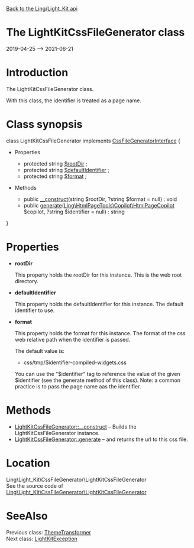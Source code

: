 [Back to the Ling/Light_Kit api](https://github.com/lingtalfi/Light_Kit/blob/master/doc/api/Ling/Light_Kit.md)



The LightKitCssFileGenerator class
================
2019-04-25 --> 2021-06-21






Introduction
============

The LightKitCssFileGenerator class.

With this class, the identifier is treated as a page name.



Class synopsis
==============


class <span class="pl-k">LightKitCssFileGenerator</span> implements [CssFileGeneratorInterface](https://github.com/lingtalfi/HtmlPageTools/blob/master/doc/api/Ling/HtmlPageTools/CssFileGenerator/CssFileGeneratorInterface.md) {

- Properties
    - protected string [$rootDir](#property-rootDir) ;
    - protected string [$defaultIdentifier](#property-defaultIdentifier) ;
    - protected string [$format](#property-format) ;

- Methods
    - public [__construct](https://github.com/lingtalfi/Light_Kit/blob/master/doc/api/Ling/Light_Kit/CssFileGenerator/LightKitCssFileGenerator/__construct.md)(string $rootDir, ?string $format = null) : void
    - public [generate](https://github.com/lingtalfi/Light_Kit/blob/master/doc/api/Ling/Light_Kit/CssFileGenerator/LightKitCssFileGenerator/generate.md)([Ling\HtmlPageTools\Copilot\HtmlPageCopilot](https://github.com/lingtalfi/HtmlPageTools/blob/master/doc/api/Ling/HtmlPageTools/Copilot/HtmlPageCopilot.md) $copilot, ?string $identifier = null) : string

}




Properties
=============

- <span id="property-rootDir"><b>rootDir</b></span>

    This property holds the rootDir for this instance.
    This is the web root directory.
    
    

- <span id="property-defaultIdentifier"><b>defaultIdentifier</b></span>

    This property holds the defaultIdentifier for this instance.
    The default identifier to use.
    
    

- <span id="property-format"><b>format</b></span>

    This property holds the format for this instance.
    The format of the css web relative path when the identifier is passed.
    
    The default value is:
    
    - css/tmp/$identifier-compiled-widgets.css
    
    You can use the "$identifier" tag to reference the value of the given $identifier (see the generate method of this class).
    Note: a common practice is to pass the page name aas the identifier.
    
    



Methods
==============

- [LightKitCssFileGenerator::__construct](https://github.com/lingtalfi/Light_Kit/blob/master/doc/api/Ling/Light_Kit/CssFileGenerator/LightKitCssFileGenerator/__construct.md) &ndash; Builds the LightKitCssFileGenerator instance.
- [LightKitCssFileGenerator::generate](https://github.com/lingtalfi/Light_Kit/blob/master/doc/api/Ling/Light_Kit/CssFileGenerator/LightKitCssFileGenerator/generate.md) &ndash; and returns the url to this css file.





Location
=============
Ling\Light_Kit\CssFileGenerator\LightKitCssFileGenerator<br>
See the source code of [Ling\Light_Kit\CssFileGenerator\LightKitCssFileGenerator](https://github.com/lingtalfi/Light_Kit/blob/master/CssFileGenerator/LightKitCssFileGenerator.php)



SeeAlso
==============
Previous class: [ThemeTransformer](https://github.com/lingtalfi/Light_Kit/blob/master/doc/api/Ling/Light_Kit/ConfigurationTransformer/ThemeTransformer.md)<br>Next class: [LightKitException](https://github.com/lingtalfi/Light_Kit/blob/master/doc/api/Ling/Light_Kit/Exception/LightKitException.md)<br>
